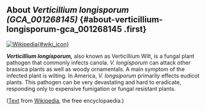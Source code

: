 About *Verticillium longisporum (GCA\_001268145)* {#about-verticillium-longisporum-gca_001268145 .first}
-------------------------------------------------

[![Wikipedia](/img/wikipedia_logo_v2_en.png){#wiki_icon}](http://en.wikipedia.org/wiki/Verticillium_longisporum)

***Verticillium longisporum,*** also known as Verticillium Wilt, is a
fungal plant pathogen that commonly infects canola. *V. longisporum* can
attack other brassica plants as well as woody ornamentals. A main
symptom of the infected plant is wilting. In America, *V. longsiporum*
primarily effects eudicot plants. This pathogen can be very devastating
and hard to eradicate, responding only to expensive fumigation or fungal
resistant plants.

([Text](http://en.wikipedia.org/wiki/Verticillium_longisporum) from
[Wikipedia](http://en.wikipedia.org/), the free encyclopaedia.)
